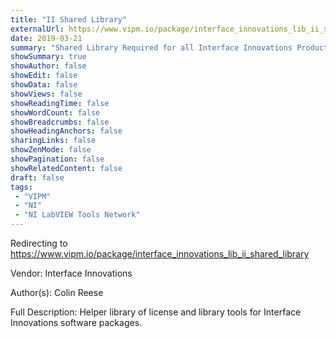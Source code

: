 ```yaml
---
title: "II Shared Library"
externalUrl: https://www.vipm.io/package/interface_innovations_lib_ii_shared_library
date: 2019-03-21
summary: "Shared Library Required for all Interface Innovations Products"
showSummary: true
showAuthor: false
showEdit: false
showData: false
showViews: false
showReadingTime: false
showWordCount: false
showBreadcrumbs: false
showHeadingAnchors: false
sharingLinks: false
showZenMode: false
showPagination: false
showRelatedContent: false
draft: false
tags:
 - "VIPM"
 - "NI"
 - "NI LabVIEW Tools Network"
---
```


Redirecting to https://www.vipm.io/package/interface_innovations_lib_ii_shared_library

Vendor: Interface Innovations

Author(s): Colin Reese
 
Full Description:
Helper library of license and library tools for Interface Innovations software packages.